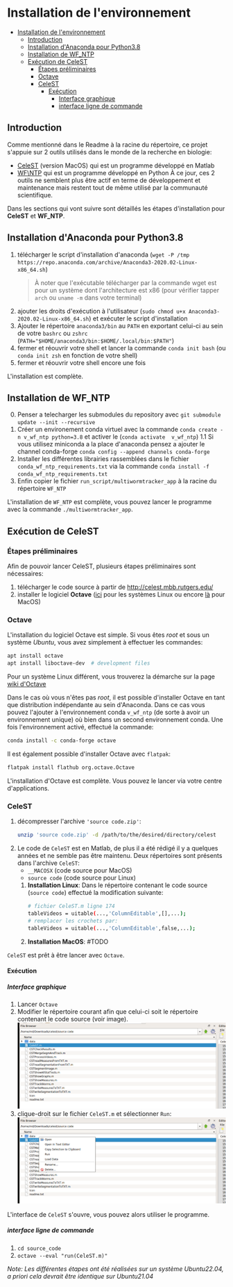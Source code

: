 # Installation de l'environnement

- [Installation de l'environnement](#installation-de-lenvironnement)
  - [Introduction](#introduction)
  - [Installation d'Anaconda pour Python3.8](#installation-danaconda-pour-python38)
  - [Installation de WF_NTP](#installation-de-wf_ntp)
  - [Exécution de CeleST](#exécution-de-celest)
    - [Étapes préliminaires](#étapes-préliminaires)
    - [Octave](#octave)
    - [CeleST](#celest)
      - [Exécution](#exécution)
        - [Interface graphique](#interface-graphique)
        - [interface ligne de commande](#interface-ligne-de-commande)

## Introduction
Comme mentionné dans le Readme à la racine du répertoire, ce projet s'appuie sur 2 outils utilisés dans le monde de la recherche en biologie:
* [CeleST](https://dcs-lcsr.github.io/CeleST/) (version MacOS) qui est un programme développé en Matlab
* [WF\NTP](https://github.com/impact27/WF_NTP) qui est un programme développé en Python
À ce jour, ces 2 outils ne semblent plus être actif en terme de développement et maintenance mais restent tout de même utilisé par la communauté scientifique.

Dans les sections qui vont suivre sont détaillés les étapes d'installation pour **CeleST** et **WF\_NTP**.


## Installation d'Anaconda pour Python3.8
1. télécharger le script d'installation d'anaconda (`wget -P /tmp https://repo.anaconda.com/archive/Anaconda3-2020.02-Linux-x86_64.sh`)
   > À noter que l'exécutable télécharger par la commande wget est pour un système dont l'architecture est x86 (pour vérifier tapper `arch` ou `uname -m` dans votre terminal)
2. ajouter les droits d'exécution à l'utilisateur (`sudo chmod u+x Anaconda3-2020.02-Linux-x86_64.sh`) et exécuter le script d'installation
3. Ajouter le répertoire `anaconda3/bin` au `PATH` en exportant celui-ci au sein de votre `bashrc` ou `zshrc` (`PATH="$HOME/anaconda3/bin:$HOME/.local/bin:$PATH"`)
4. fermer et réouvrir votre shell et lancer la commande `conda init bash` (ou `conda init zsh` en fonction de votre shell)
5. fermer et réouvrir votre shell encore une fois

L'installation est complète.


## Installation de WF_NTP

0. Penser a telecharger les submodules du repository avec `git submodule update --init --recursive`
1. Créer un environement conda virtuel avec la commande `conda create -n v_wf_ntp python=3.8` et activer le (`conda activate  v_wf_ntp`)
1.1 Si vous utilisez miniconda a la place d'anaconda pensez a ajouter le channel conda-forge `conda config --append channels conda-forge` 
2. Installer les différentes librairies rassemblées dans le fichier `conda_wf_ntp_requirements.txt` via la commande `conda install -f conda_wf_ntp_requirements.txt`
3. Enfin copier le fichier `run_script/multiwormtracker_app` à la racine du répertoire `WF_NTP`

L'installation de `WF_NTP` est complète, vous pouvez lancer le programme avec la commande `./multiwormtracker_app`.


## Exécution de CeleST
### Étapes préliminaires
Afin de pouvoir lancer CeleST, plusieurs étapes préliminaires sont nécessaires:
1. télécharger le code source à partir de http://celest.mbb.rutgers.edu/
2. installer le logiciel **Octave** ([ici](https://wiki.octave.org/Octave_for_GNU/Linux) pour les systèmes Linux ou encore [là](https://wiki.octave.org/Octave_for_macOS) pour MacOS)

### Octave
L'installation du logiciel Octave est simple.
Si vous êtes *root* et sous un système *Ubuntu*, vous avez simplement à effectuer les commandes:
```bash
apt install octave
apt install liboctave-dev  # development files
```
Pour un système Linux différent, vous trouverez la démarche sur la page [wiki d'Octave](https://wiki.octave.org/Octave_for_GNU/Linux)

Dans le cas où vous n'êtes pas *root*, il est possible d'installer Octave en tant que distribution indépendante au sein d'Anaconda.
Dans ce cas vous pouvez l'ajouter à l'environnement conda `v_wf_ntp`  (de sorte à avoir un environnement unique) où bien dans un second environnement conda.
Une fois l'environnement activé, effectué la commande:
```bash
conda install -c conda-forge octave
```
Il est également possible d'installer Octave avec `flatpak`:
```bash
flatpak install flathub org.octave.Octave
```

L'installation d'Octave est complète. Vous pouvez le lancer via votre centre d'applications.

### CeleST
1. décompresser l'archive `'source code.zip'`:
   ```bash
   unzip 'source code.zip' -d /path/to/the/desired/directory/celest
   ```
2. Le code de `CeleST` est en Matlab, de plus il a été rédigé il y a quelques années et ne semble pas être maintenu. Deux répertoires sont présents dans l'archive `CeleST`:
   *  `__MACOSX` (code source pour MacOS)
   *  `source code` (code source pour Linux)
   1. **Installation Linux**: Dans le répertoire contenant le code source (`source code`) effectué la modification suivante:
      ```bash
      # fichier CeleST.m ligne 174
      tableVideos = uitable(...,'ColumnEditable',[],...);
      # remplacer les crochets par:
      tableVideos = uitable(...,'ColumnEditable',false,...);
      ```
   2. **Installation MacOS**: #TODO
 
`CeleST` est prêt à être lancer avec `Octave`.

#### Exécution

##### Interface graphique

1. Lancer `Octave`
2. Modifier le répertoire courant afin que celui-ci soit le répertoire contenant le code source (voir image).
![octave change directory](.assets/octave_change_directory.png)
3. clique-droit sur le fichier `CeleST.m` et sélectionner `Run`:
![CeleST run selection](.assets/CeleST_m_run_selection.png)

L'interface de `CeleST` s'ouvre, vous pouvez alors utiliser le programme.

##### interface ligne de commande

1. `cd source_code`
2. `octave --eval "run(CeleST.m)"`

*Note: Les différentes étapes ont été réalisées sur un système Ubuntu22.04, a priori cela devrait être identique sur Ubuntu21.04*